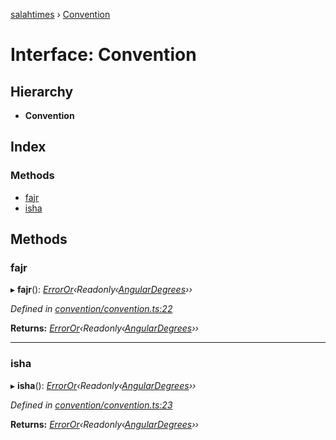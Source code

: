 [salahtimes](../README.md) › [Convention](convention.md)

# Interface: Convention

## Hierarchy

* **Convention**

## Index

### Methods

* [fajr](convention.md#fajr)
* [isha](convention.md#isha)

## Methods

###  fajr

▸ **fajr**(): *[ErrorOr](../README.md#erroror)‹Readonly‹[AngularDegrees](angulardegrees.md)››*

*Defined in [convention/convention.ts:22](https://github.com/doniseferi/salahtimes/blob/2688b7f/src/convention/convention.ts#L22)*

**Returns:** *[ErrorOr](../README.md#erroror)‹Readonly‹[AngularDegrees](angulardegrees.md)››*

___

###  isha

▸ **isha**(): *[ErrorOr](../README.md#erroror)‹Readonly‹[AngularDegrees](angulardegrees.md)››*

*Defined in [convention/convention.ts:23](https://github.com/doniseferi/salahtimes/blob/2688b7f/src/convention/convention.ts#L23)*

**Returns:** *[ErrorOr](../README.md#erroror)‹Readonly‹[AngularDegrees](angulardegrees.md)››*
